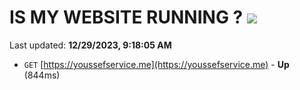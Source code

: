 # IS MY WEBSITE RUNNING ? [![](https://img.shields.io/static/v1?label=Sponsor&message=%E2%9D%A4&logo=GitHub&color=%23fe8e86)](https://github.com/sponsors/<username>)

Last updated: **12/29/2023, 9:18:05 AM**

- `GET` [https://youssefservice.me](https://youssefservice.me) - **Up** (844ms)
